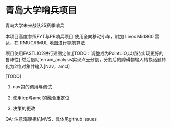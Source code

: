 # 青岛大学哨兵项目

青岛大学未来战队25赛季哨兵

本项目高度参照FYT与PB哨兵项目
使用全向移动小车，附加 Livox Mid360 雷达，在 RMUC/RMUL 地图进行导航算法

项目使用FASTLIO2进行建图定位,[TODO：调整成为PointLIO,以期待实现更好的鲁棒性] 
然后借助terrain_analysis实现点云分割，分割后的障碍物输入转换话题转化为2维对象并输入[Nav，amcl]

[TODO]
1. nav包的调用与调试

2. 使用icp与amcl的融合重定位

3. 决策的更改

QA:
注意海康相机MVS，具体见github issues
